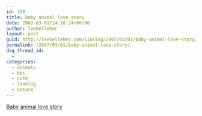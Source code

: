 ```yaml
---
id: 150
title: Baby animal love story
date: 2007-03-01T14:16:24+00:00
author: leekelleher
layout: post
guid: http://leekelleher.com/linklog/2007/03/01/baby-animal-love-story/
permalink: /2007/03/01/baby-animal-love-story/
dsq_thread_id:
  - 
categories:
  - animals
  - bbc
  - cute
  - linklog
  - nature
---
```

[Baby animal love story](http://news.bbc.co.uk/1/hi/in_pictures/6404425.stm?lsf)